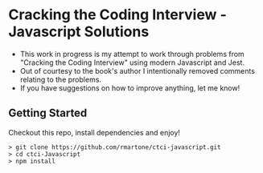 # Cracking the Coding Interview - Javascript Solutions

* This work in progress is my attempt to work through problems from "Cracking the Coding Interview" using modern Javascript and Jest.
* Out of courtesy to the book's author I intentionally removed comments relating to the problems.
* If you have suggestions on how to improve anything, let me know!

## Getting Started

Checkout this repo, install dependencies and enjoy!

```console
> git clone https://github.com/rmartone/ctci-javascript.git
> cd ctci-Javascript
> npm install
```
